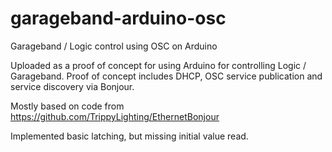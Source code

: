 # garageband-arduino-osc
Garageband / Logic control using OSC on Arduino

Uploaded as a proof of concept for using Arduino for controlling Logic / Garageband.
Proof of concept includes DHCP, OSC service publication and service discovery via Bonjour.

Mostly based on code from https://github.com/TrippyLighting/EthernetBonjour

Implemented basic latching, but missing initial value read.
